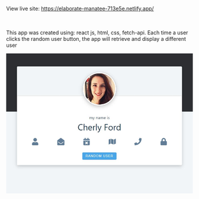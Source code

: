 View live site: https://elaborate-manatee-713e5e.netlify.app/ <br/><br/><br/>

This app was created using: react js, html, css, fetch-api. Each time a user clicks the random user button, the app will retrieve and display a different user

![Screenshot](https://github.com/nguyen-graykhoa/random-user-generator/blob/main/random-person.JPG)
